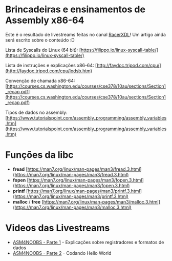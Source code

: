 # Brincadeiras e ensinamentos de Assembly x86-64

Este é o resultado de livestreams feitas no canal [RacerXDL](https://twitch.tv/racerxdl)! Um artigo ainda será escrito sobre o conteúdo :D

Lista de Syscalls do Linux (64 bit): [https://filippo.io/linux-syscall-table/](https://filippo.io/linux-syscall-table/)

Lista de instruções e explicações x86-64: [http://faydoc.tripod.com/cpu/](http://faydoc.tripod.com/cpu/lodsb.htm)

Convenção de chamada x86-64: [https://courses.cs.washington.edu/courses/cse378/10au/sections/Section1_recap.pdf](https://courses.cs.washington.edu/courses/cse378/10au/sections/Section1_recap.pdf)


Tipos de dados no assembly: [https://www.tutorialspoint.com/assembly_programming/assembly_variables.htm](https://www.tutorialspoint.com/assembly_programming/assembly_variables.htm)

# Funções da libc

* **fread** [https://man7.org/linux/man-pages/man3/fread.3.html](https://man7.org/linux/man-pages/man3/fread.3.html)
* **fopen** [https://man7.org/linux/man-pages/man3/fopen.3.html](https://man7.org/linux/man-pages/man3/fopen.3.html)
* **printf** [https://man7.org/linux/man-pages/man3/printf.3.html](https://man7.org/linux/man-pages/man3/printf.3.html)
* **malloc** / **free** [https://man7.org/linux/man-pages/man3/malloc.3.html](https://man7.org/linux/man-pages/man3/malloc.3.html)


# Videos das Livestreams

* [ASM4NOOBS - Parte 1](https://www.youtube.com/watch?v=3jrftX-GHgU) - Explicações sobre registradores e formatos de dados
* [ASM4NOOBS - Parte 2](https://www.youtube.com/watch?v=TVaTpjODUpo) - Codando Hello World


